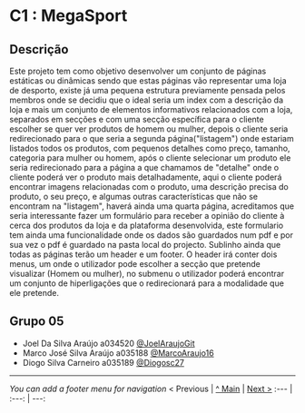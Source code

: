# C1 : MegaSport

## Descrição
Este projeto tem como objetivo desenvolver um conjunto de páginas estáticas ou dinâmicas sendo que estas páginas vão representar uma loja de desporto, existe já uma pequena estrutura previamente pensada pelos membros onde se decidiu que o ideal seria um index com a descrição da loja e mais um conjunto de elementos informativos relacionados com a loja, separados em secções e com uma secção específica para o cliente escolher se quer ver produtos de homem ou mulher, depois o cliente seria redirecionado para o que seria a segunda página("listagem") onde estariam listados todos os produtos, com pequenos detalhes como preço, tamanho, categoria para mulher ou homem, após o cliente selecionar um produto ele seria redirecionado para a página a que chamamos de "detalhe" onde o cliente poderá ver o produto mais detalhadamente, aqui o cliente poderá encontrar imagens relacionadas com o produto, uma descrição precisa do produto, o seu preço, e algumas outras características que não se encontram na "listagem", haverá ainda uma quarta página, acreditamos que seria interessante fazer um formulário para receber a opinião do cliente à cerca dos produtos da loja e da plataforma desenvolvida, este formulario tem ainda uma funcionalidade onde os dados são guardados num pdf e por sua vez o pdf é guardado na pasta local do projecto. Sublinho ainda que todas as páginas terão um header e um footer. O header irá conter dois menus, um onde o utilizador pode escolher a secção que pretende visualizar (Homem ou mulher), no submenu o utilizador poderá encontrar um conjunto de hiperligações que o redirecionará para a modalidade que ele pretende.


## Grupo 05
* Joel Da Silva Araújo a034520 [@JoelAraujoGit](https://github.com/JoelAraujoGit)
* Marco José Silva Araújo a035188 [@MarcoAraujo16](https://github.com/MarcoAraujo16)
* Diogo Silva Carneiro a035189 [@Diogosc27](https://github.com/Diogosc27)



---
_You can add a footer menu for navigation_ 
< Previous | [^ Main](https://github.com/exemploTrabalho/report) | [Next >](c2.md)
:--- | :---: | ---: 
